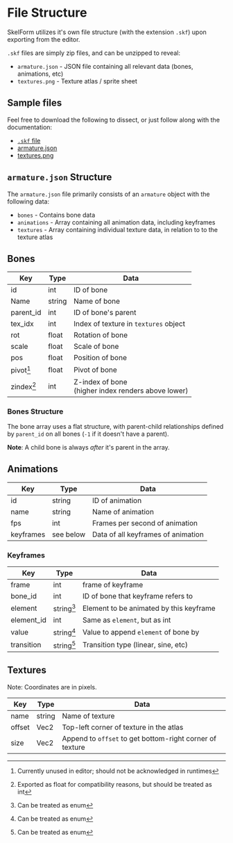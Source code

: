 # File Structure

SkelForm utilizes it's own file structure (with the extension `.skf`) upon
exporting from the editor.

`.skf` files are simply zip files, and can be unzipped to reveal:

- `armature.json` - JSON file containing all relevant data (bones, animations,
  etc)
- `textures.png` - Texture atlas / sprite sheet

## Sample files

Feel free to download the following to dissect, or just follow along with the
documentation:

- [`.skf` file](https://github.com/Retropaint/skelform_dev_docs/raw/refs/heads/main/skellington.skf)
- <a href="https://raw.githubusercontent.com/Retropaint/skelform_dev_docs/refs/heads/main/armature.json" target="_blank">armature.json</a>
- <a href="https://raw.githubusercontent.com/Retropaint/skelform_dev_docs/refs/heads/main/textures.png" target="_blank">textures.png</a>

## `armature.json` Structure

The `armature.json` file primarily consists of an `armature` object with the
following data:

- `bones` - Contains bone data
- `animations` - Array containing all animation data, including keyframes
- `textures` - Array containing individual texture data, in relation to to the
  texture atlas

## Bones

| Key        | Type   | Data                                                  |
| ---------- | ------ | ----------------------------------------------------- |
| id         | int    | ID of bone                                            |
| Name       | string | Name of bone                                          |
| parent_id  | int    | ID of bone's parent                                   |
| tex_idx    | int    | Index of texture in `textures` object                 |
| rot        | float  | Rotation of bone                                      |
| scale      | float  | Scale of bone                                         |
| pos        | float  | Position of bone                                      |
| pivot[^1]  | float  | Pivot of bone                                         |
| zindex[^2] | int    | Z-index of bone<br>(higher index renders above lower) |

[^1]: Currently unused in editor; should not be acknowledged in runtimes

[^2]: Exported as float for compatibility reasons, but should be treated as int

### Bones Structure

The bone array uses a flat structure, with parent-child relationships defined by
`parent_id` on all bones (`-1` if it doesn't have a parent).

**Note**: A child bone is always _after_ it's parent in the array.

## Animations

| Key       | Type      | Data                               |
| --------- | --------- | ---------------------------------- |
| id        | string    | ID of animation                    |
| name      | string    | Name of animation                  |
| fps       | int       | Frames per second of animation     |
| keyframes | see below | Data of all keyframes of animation |

### Keyframes

| Key        | Type       | Data                                    |
| ---------- | ---------- | --------------------------------------- |
| frame      | int        | frame of keyframe                       |
| bone_id    | int        | ID of bone that keyframe refers to      |
| element    | string[^3] | Element to be animated by this keyframe |
| element_id | int        | Same as `element`, but as int           |
| value      | string[^3] | Value to append `element` of bone by    |
| transition | string[^3] | Transition type (linear, sine, etc)     |

## Textures

Note: Coordinates are in pixels.

| Key    | Type   | Data                                                     |
| ------ | ------ | -------------------------------------------------------- |
| name   | string | Name of texture                                          |
| offset | Vec2   | Top-left corner of texture in the atlas                  |
| size   | Vec2   | Append to `offset` to get bottom-right corner of texture |

[^3]: Can be treated as enum
